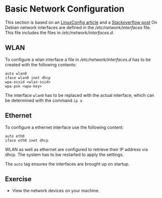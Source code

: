 # Basic Network Configuration
This section is based on an [LinuxConfig article](https://linuxconfig.org/etcnetworkinterfacesto-connect-ubuntu-to-a-wireless-network) and a [Stackoverflow post](https://askubuntu.com/a/713941)
On Debian network interfaces are defined in the */etc/network/interfaces* file. This file includes the files in */etc/network/interfaces.d*.

## WLAN
To configure a wlan interface a file in */etc/network/interfaces.d* has to be created with the following contents:

```
auto wlan0
iface wlan0 inet dhcp
wpa-essid <wlan-ssid>
wpa-psk <wpa-key>
```

The interface `wlan0` has to be replaced with the actual interface, which can be determined with the command `ip a`

## Ethernet
To configure a ethernet interface use the following content:

```
auto eth0
iface eth0 inet dhcp
```

WLAN as well as ethernet are configured to retrieve their IP address via dhcp.
The system has to bw restarted to apply the settings.

The `auto` tag ensures the interfaces are brought up on startup.

## Exercise
- View the network devices on your machine.